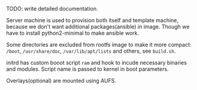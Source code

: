 TODO: write detailed documentation.

Server machine is used to provision both itself and template machine, because we don't want additional packages(ansible) in image.
Though we have to install python2-minimal to make ansible work.

Some directories are excluded from rootfs image to make it more compact: `/boot`, `/usr/share/doc`, `/var/lib/apt/lists` and others, see `build.sh`.

initrd has custom booot script `ram` and hook to incude necessary binaries and modules. Script name is passed to kernel in boot parameters.

Overlays(optional) are mounted using AUFS.
